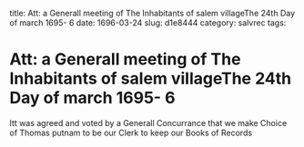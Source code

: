 title: Att: a Generall meeting of The Inhabitants of salem villageThe 24th Day of march 1695- 6
date: 1696-03-24
slug: d1e8444
category: salvrec
tags: 


<div markdown class="doc" id="d1e8444">


# Att: a Generall meeting of The Inhabitants of salem villageThe 24th Day of march 1695- 6

Itt was agreed and voted by a Generall Concurrance that we make Choice of Thomas putnam to be our Clerk to keep our Books of Records
</div>
